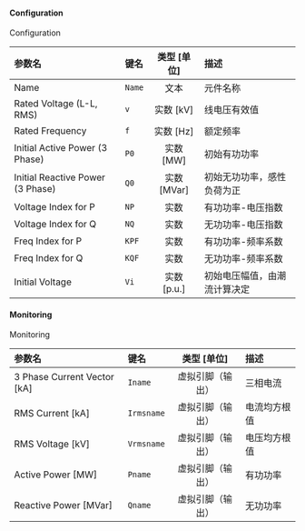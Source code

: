<!--
DO NOT EDIT THIS FILE DIRECTLY.
This file is generated by tools/comp-docs.js.
All changes will be overwritten by regeneration.
-->

<slot class="model-parameters">

#### Configuration

Configuration

| 参数名 | 键名 | 类型 [单位] | 描述 |
|:------ |:---- |:-----------:|:---- |
| Name | `Name` | 文本 | 元件名称 |
| Rated Voltage \(L\-L, RMS\) | `v` | 实数 [kV] | 线电压有效值 |
| Rated Frequency | `f` | 实数 [Hz] | 额定频率 |
| Initial Active Power \(3 Phase\) | `P0` | 实数 [MW] | 初始有功功率 |
| Initial Reactive Power \(3 Phase\) | `Q0` | 实数 [MVar] | 初始无功功率，感性负荷为正 |
| Voltage Index for P | `NP` | 实数 | 有功功率-电压指数 |
| Voltage Index for Q | `NQ` | 实数 | 无功功率-电压指数 |
| Freq Index for P | `KPF` | 实数 | 有功功率-频率系数 |
| Freq Index for Q | `KQF` | 实数 | 无功功率-频率系数 |
| Initial Voltage | `Vi` | 实数 [p\.u\.] | 初始电压幅值，由潮流计算决定 |

#### Monitoring

Monitoring

| 参数名 | 键名 | 类型 [单位] | 描述 |
|:------ |:---- |:-----------:|:---- |
| 3 Phase Current Vector \[kA\] | `Iname` | 虚拟引脚（输出） | 三相电流 |
| RMS Current \[kA\] | `Irmsname` | 虚拟引脚（输出） | 电流均方根值 |
| RMS Voltage \[kV\] | `Vrmsname` | 虚拟引脚（输出） | 电压均方根值 |
| Active Power \[MW\] | `Pname` | 虚拟引脚（输出） | 有功功率 |
| Reactive Power \[MVar\] | `Qname` | 虚拟引脚（输出） | 无功功率 |


</slot>
